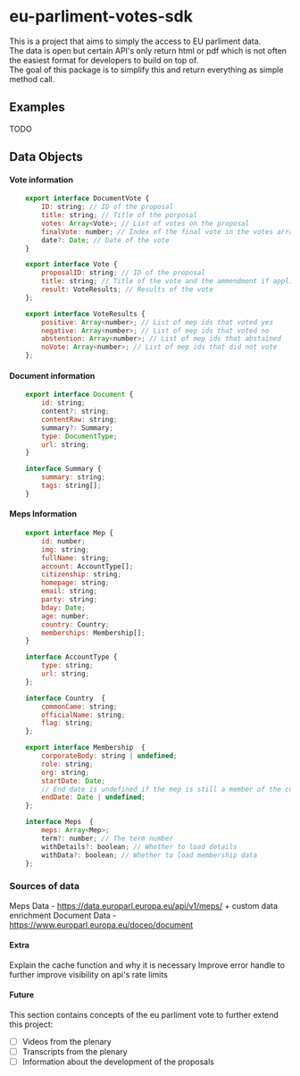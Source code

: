 # eu-parliment-votes-sdk 

This is a project that aims to simply the access to EU parliment data.  
The data is open but certain API's only return html or pdf which is not often the easiest format for developers to build on top of.   
The goal of this package is to simplify this and return everything as simple method call.    

## Examples

TODO

## Data Objects

#### Vote information
``` javascript
    export interface DocumentVote {
        ID: string; // ID of the proposal
        title: string; // Title of the porposal
        votes: Array<Vote>; // List of votes on the proposal
        finalVote: number; // Index of the final vote in the votes array
        date?: Date; // Date of the vote
    }

    export interface Vote {
        proposalID: string; // ID of the proposal
        title: string; // Title of the vote and the ammendment if applicable
        result: VoteResults; // Results of the vote
    };

    export interface VoteResults {
        positive: Array<number>; // List of mep ids that voted yes
        negative: Array<number>; // List of mep ids that voted no
        abstention: Array<number>; // List of mep ids that abstained
        noVote: Array<number>; // List of mep ids that did not vote
    };
```

#### Document information
```javascript
    export interface Document {
        id: string;
        content?: string;
        contentRaw: string;
        summary?: Summary;
        type: DocumentType;
        url: string;
    }

    interface Summary {
        summary: string;
        tags: string[];
    }
```

#### Meps Information
``` javascript
    export interface Mep {
        id: number;
        img: string;
        fullName: string;
        account: AccountType[];
        citizenship: string;
        homepage: string;
        email: string;
        party: string;
        bday: Date;
        age: number;
        country: Country;
        memberships: Membership[];
    }

    interface AccountType {
        type: string;
        url: string;
    };

    interface Country  {
        commonCame: string;
        officialName: string;
        flag: string;
    };

    export interface Membership  {
        corporateBody: string | undefined;
        role: string;
        org: string;
        startDate: Date;
        // End date is undefined if the mep is still a member of the corporate body
        endDate: Date | undefined;
    };

    interface Meps  {
        meps: Array<Mep>;
        term?: number; // The term number
        withDetails?: boolean; // Whether to load details
        withData?: boolean; // Whether to load membership data  
    };
```

### Sources of data

Meps Data - https://data.europarl.europa.eu/api/v1/meps/ + custom data enrichment
Document Data - https://www.europarl.europa.eu/doceo/document

#### Extra
Explain the cache function and why it is necessary
Improve error handle to further improve visibility on api's rate limits

#### Future

This section contains concepts of the eu parliment vote to further extend this project:  
- [ ] Videos from the plenary
- [ ] Transcripts from the plenary
- [ ] Information about the development of the proposals
